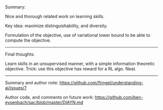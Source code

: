 Summary:

Nice and thorough related work on learning skills. 

Key idea: maximize distinguishability, and diversity.

Formulation of the objective, use of variational lower bound to be able to compute the objective.

--------

Final thoughts:

Learn skills in an unsupervised manner, with a simple information theoretic objective. Trick: use this objective has reward for a RL algo. Neat.

---------

Summary and author note: https://github.com/flrngel/understanding-ai/issues/7

Author code, and comments on future work: https://github.com/ben-eysenbach/sac/blob/master/DIAYN.md

